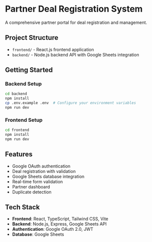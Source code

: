 # Partner Deal Registration System

A comprehensive partner portal for deal registration and management.

## Project Structure

- `frontend/` - React.js frontend application
- `backend/` - Node.js backend API with Google Sheets integration

## Getting Started

### Backend Setup
```bash
cd backend
npm install
cp .env.example .env  # Configure your environment variables
npm run dev
```

### Frontend Setup
```bash
cd frontend
npm install
npm run dev
```

## Features

- Google OAuth authentication
- Deal registration with validation
- Google Sheets database integration
- Real-time form validation
- Partner dashboard
- Duplicate detection

## Tech Stack

- **Frontend**: React, TypeScript, Tailwind CSS, Vite
- **Backend**: Node.js, Express, Google Sheets API
- **Authentication**: Google OAuth 2.0, JWT
- **Database**: Google Sheets
